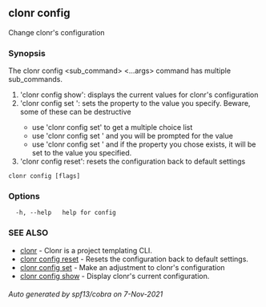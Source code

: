 ## clonr config

Change clonr's configuration

### Synopsis


The clonr config <sub_command> <...args> command has multiple sub_commands.

1. 'clonr config show': displays the current values for clonr's configuration
2. 'clonr config set <property> <value>': sets the property to the value you specify. Beware, some of these can be destructive
      - use 'clonr config set' to get a multiple choice list
      - use 'clonr config set <property>' and you will be prompted for the value
      - use 'clonr config set <property> <value>' and if the property you chose exists, it will be set to the value you specified.
3. 'clonr config reset': resets the configuration back to default settings


```
clonr config [flags]
```

### Options

```
  -h, --help   help for config
```

### SEE ALSO

* [clonr](clonr.md)	 - Clonr is a project templating CLI.
* [clonr config reset](clonr_config_reset.md)	 - Resets the configuration back to default settings.
* [clonr config set](clonr_config_set.md)	 - Make an adjustment to clonr's configuration
* [clonr config show](clonr_config_show.md)	 - Display clonr's current configuration.

###### Auto generated by spf13/cobra on 7-Nov-2021

